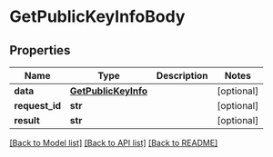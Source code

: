 # GetPublicKeyInfoBody

## Properties
Name | Type | Description | Notes
------------ | ------------- | ------------- | -------------
**data** | [**GetPublicKeyInfo**](GetPublicKeyInfo.md) |  | [optional] 
**request_id** | **str** |  | [optional] 
**result** | **str** |  | [optional] 

[[Back to Model list]](../README.md#documentation-for-models) [[Back to API list]](../README.md#documentation-for-api-endpoints) [[Back to README]](../README.md)


